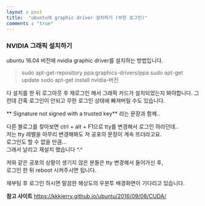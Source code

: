 ```yaml
---
layout : post
title:  "ubuntu에 graphic driver 설치하기 (무한 로그인)"
comments : "true"
---
```


### NVIDIA 그래픽 설치하기
ubuntu 16.04 버전에 nvidia graphic driver를 설치하는 방법입니다.


> sudo apt-get-repository ppa:graphics-drivers/ppa
> sudo apt-get update
> sudo apt-get install nvidia-버전


다 설치를 한 뒤 로그아웃 후 재로그인 해서 그래픽 카드가 설치되었는지 봐야합니다.
그런데 간혹 로그인이 안되고 무한 로그인 상태에 빠져버릴 수도 있습니다.

** Signature not signed with a trusted key** 라는 문장과 함께..


다른 블로그를 찾아보면 ctrl + alt + F1으로 tty를 변경해서 로그인 하라던데..  
저는 tty 레벨을 아무리 변경해봐도 저 공포의 문장이 계속 뜨더라고요.  
로그인도 할 수 없을 만큼...  
그래서 날리고 재설치 했습니다 ^.^  

저와 같은 공포의 상황이 생기지 않은 분들은 tty 변경해서 들어가신 후,  
로그인 한 뒤 reboot 시켜주시면 됩니다.  

재부팅 후 로그인 하시면 말끔한 해상도의 우분투 배경화면이 기다리고 있습니다.  



**참고 사이트**
<https://kkkjerry.github.io/ubuntu/2016/09/08/CUDA/>
